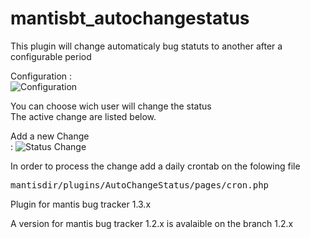 # mantisbt_autochangestatus
This plugin will change automaticaly bug statuts to another after a configurable period

<p>Configuration :<br />
<img src="http://www.h-hennes.fr/blog/wp-content/uploads/2015/08/changestatus.jpg" alt="Configuration" />
</p>

<p>You can choose wich user will change the status<br />The active change are listed below.</p>

<p>Add a new Change <br /> :
<img src="http://www.h-hennes.fr/blog/wp-content/uploads/2015/08/add-status-change.jpg" alt="Status Change" />
</p>

<p>In order to process the change add a daily crontab on the folowing file </p>
<pre>mantisdir/plugins/AutoChangeStatus/pages/cron.php </pre>

Plugin for mantis bug tracker 1.3.x

A version for mantis bug tracker 1.2.x is avalaible on the branch 1.2.x